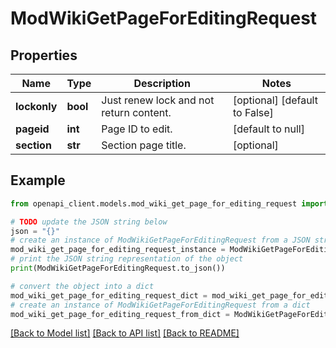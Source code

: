 # ModWikiGetPageForEditingRequest


## Properties

Name | Type | Description | Notes
------------ | ------------- | ------------- | -------------
**lockonly** | **bool** | Just renew lock and not return content. | [optional] [default to False]
**pageid** | **int** | Page ID to edit. | [default to null]
**section** | **str** | Section page title. | [optional] 

## Example

```python
from openapi_client.models.mod_wiki_get_page_for_editing_request import ModWikiGetPageForEditingRequest

# TODO update the JSON string below
json = "{}"
# create an instance of ModWikiGetPageForEditingRequest from a JSON string
mod_wiki_get_page_for_editing_request_instance = ModWikiGetPageForEditingRequest.from_json(json)
# print the JSON string representation of the object
print(ModWikiGetPageForEditingRequest.to_json())

# convert the object into a dict
mod_wiki_get_page_for_editing_request_dict = mod_wiki_get_page_for_editing_request_instance.to_dict()
# create an instance of ModWikiGetPageForEditingRequest from a dict
mod_wiki_get_page_for_editing_request_from_dict = ModWikiGetPageForEditingRequest.from_dict(mod_wiki_get_page_for_editing_request_dict)
```
[[Back to Model list]](../README.md#documentation-for-models) [[Back to API list]](../README.md#documentation-for-api-endpoints) [[Back to README]](../README.md)


